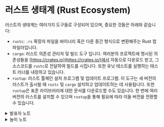# 러스트 생태계 (Rust Ecosystem)

러스트의 생태계는 여러가지 도구들로 구성되어 있으며, 중요한 것들은 아래와 같습니다:

* `rustc`: `.rs` 확장자 파일을 바이너리 혹은 다른 중간 형식으로 변환해주는 Rust 컴파일러입니다.
* `cargo`: 러스트 의존성 관리자 및 빌드 도구 입니다. 여러분의 프로젝트에 명시된 의존성들을 [https://crates.io](https://crates.io/)에서 자동으로 다운로드 받고, 그 소스코드를 `rustc`로 전달하여 빌드를 시킵니다. 또한 유닛 테스트를 실행하는 테스트 러너를 내장하고 있습니다.
* `rustup`: 러스트 툴체인 설치 프로그램 및 업데이트 프로그램. 이 도구는 새 버전의 러스트가 출시될 때 `rustc` 및 `cargo` 설치하고 업데이트하는 데 사용됩니다. 또한 `rustup`은 표준 라이브러리에 대한 문서를 다운로드할 수도 있습니다. 한 번에 여러 버전의 러스트를 설치할 수 있으며 `rustup`을 통해 필요에 따라 이들 버전을 전환할 수 있습니다.

<details>

<summary>발표자 노트</summary>

키 포인트:

* 러스트는 6주마다 새로운 릴리즈가 발표되며 이전 릴리즈와의 호환성을 유지하고 있습니다.
* 릴리즈는 3가지 버전으로 제공됩니다: “stable”, “beta” 그리고 “nightly”.
* 새로운 기능은 “nightly” -> “beta” -(6주 후)-> “stable” 로 변경됩니다.
* 러스트는 [에디션](https://doc.rust-lang.org/edition-guide/)으로 구분됩니다. 현재는 Rust 2021 에디션입니다. 이 전 에디션으로 Rust 2015와 Rust 2018이 있습니다.
  * 에디션은 이전 에디션과 호환이 되지 않을 수 있습니다.
  * 에디션이 바뀌면서 프로그램이 의도치 않게 깨지는 문제를 막기 위해, 각 프로그램은 자신이 빌드될 에디션을 명시적으로 `Cargo.toml`에 지정해야 합니다.
  * 러스트 생태계가 에디션 별로 파편회 되는 것을 막기 위해, 러스트 컴파일러는 서로 다른 에디션에서 작성된 코드들을 하나의 바이너리로 묶을 수 있습니다.
  * `cargo`를 사용하지 않고 컴파일러를 직접 사용하는 경우는 거의 없음을 언급해 주시기 바랍니다.
  * 카고 자체가 매우 강력하고 포괄적인 도구임을 적극적으로 알리세요. 카고는 다음과 같은 다양한 고급 기능을 제공합니다.
    * 프로젝트/패키지 구조화
    * [워크스페이스](https://doc.rust-lang.org/cargo/reference/workspaces.html)
    * 개발/런타임 종속성 관리 및 캐싱
    * [빌드 스크립트](https://doc.rust-lang.org/cargo/reference/build-scripts.html)
    * [전역 설치](https://doc.rust-lang.org/cargo/commands/cargo-install.html)
    * [cargo clippy](https://github.com/rust-lang/rust-clippy)와 같은 하위 플러그인으로 확장 가능
  * [공식 Cargo Book](https://doc.rust-lang.org/cargo/)에서 자세한 사항을 확인하시기 바랍니다.

</details>

<details>

<summary>놀미 노트</summary>

* cargo는 러스트 분석기와 함께 매우 유용하고 강력한 도구입니다. 프로젝트가 필요한 패키지를 등록하면 다운로드, 빌드를 자동으로 해줍니다. 또 build, run, test를 실행할 수 있는 명령과 그 외 여러 가지 기능을 담고 있습니다.

<!---->

* 카고로 작업하고 나면 visual studio나 cmake 작업이 매우 불편해지는 거의 유일한 단점이 있습니다.

</details>
